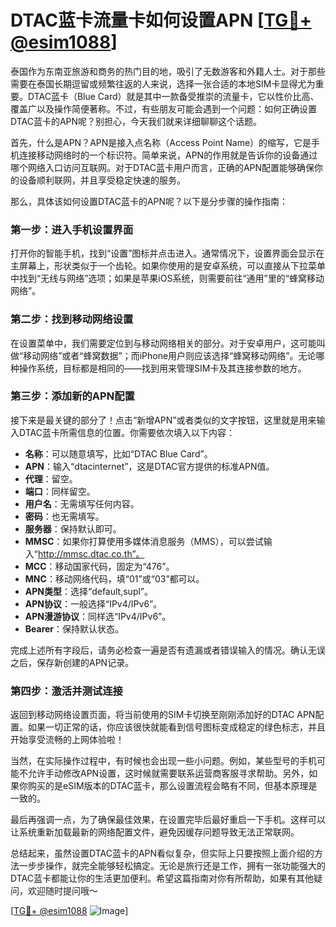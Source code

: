 # DTAC蓝卡流量卡如何设置APN [[TG💪+ @esim1088](https://t.me/s/esim1088)]

泰国作为东南亚旅游和商务的热门目的地，吸引了无数游客和外籍人士。对于那些需要在泰国长期逗留或频繁往返的人来说，选择一张合适的本地SIM卡显得尤为重要。DTAC蓝卡（Blue Card）就是其中一款备受推崇的流量卡，它以性价比高、覆盖广以及操作简便著称。不过，有些朋友可能会遇到一个问题：如何正确设置DTAC蓝卡的APN呢？别担心，今天我们就来详细聊聊这个话题。

首先，什么是APN？APN是接入点名称（Access Point Name）的缩写，它是手机连接移动网络时的一个标识符。简单来说，APN的作用就是告诉你的设备通过哪个网络入口访问互联网。对于DTAC蓝卡用户而言，正确的APN配置能够确保你的设备顺利联网，并且享受稳定快速的服务。

那么，具体该如何设置DTAC蓝卡的APN呢？以下是分步骤的操作指南：

### 第一步：进入手机设置界面

打开你的智能手机，找到“设置”图标并点击进入。通常情况下，设置界面会显示在主屏幕上，形状类似于一个齿轮。如果你使用的是安卓系统，可以直接从下拉菜单中找到“无线与网络”选项；如果是苹果iOS系统，则需要前往“通用”里的“蜂窝移动网络”。

### 第二步：找到移动网络设置

在设置菜单中，我们需要定位到与移动网络相关的部分。对于安卓用户，这可能叫做“移动网络”或者“蜂窝数据”；而iPhone用户则应该选择“蜂窝移动网络”。无论哪种操作系统，目标都是相同的——找到用来管理SIM卡及其连接参数的地方。

### 第三步：添加新的APN配置

接下来是最关键的部分了！点击“新增APN”或者类似的文字按钮，这里就是用来输入DTAC蓝卡所需信息的位置。你需要依次填入以下内容：
- **名称**：可以随意填写，比如“DTAC Blue Card”。
- **APN**：输入“dtacinternet”，这是DTAC官方提供的标准APN值。
- **代理**：留空。
- **端口**：同样留空。
- **用户名**：无需填写任何内容。
- **密码**：也无需填写。
- **服务器**：保持默认即可。
- **MMSC**：如果你打算使用多媒体消息服务（MMS），可以尝试输入“http://mmsc.dtac.co.th”。
- **MCC**：移动国家代码，固定为“476”。
- **MNC**：移动网络代码，填“01”或“03”都可以。
- **APN类型**：选择“default,supl”。
- **APN协议**：一般选择“IPv4/IPv6”。
- **APN漫游协议**：同样选“IPv4/IPv6”。
- **Bearer**：保持默认状态。

完成上述所有字段后，请务必检查一遍是否有遗漏或者错误输入的情况。确认无误之后，保存新创建的APN记录。

### 第四步：激活并测试连接

返回到移动网络设置页面，将当前使用的SIM卡切换至刚刚添加好的DTAC APN配置。如果一切正常的话，你应该很快就能看到信号图标变成稳定的绿色标志，并且开始享受流畅的上网体验啦！

当然，在实际操作过程中，有时候也会出现一些小问题。例如，某些型号的手机可能不允许手动修改APN设置，这时候就需要联系运营商客服寻求帮助。另外，如果你购买的是eSIM版本的DTAC蓝卡，那么设置流程会略有不同，但基本原理是一致的。

最后再强调一点，为了确保最佳效果，在设置完毕后最好重启一下手机。这样可以让系统重新加载最新的网络配置文件，避免因缓存问题导致无法正常联网。

总结起来，虽然设置DTAC蓝卡的APN看似复杂，但实际上只要按照上面介绍的方法一步步操作，就完全能够轻松搞定。无论是旅行还是工作，拥有一张功能强大的DTAC蓝卡都能让你的生活更加便利。希望这篇指南对你有所帮助，如果有其他疑问，欢迎随时提问哦～ 

[[TG💪+ @esim1088](https://t.me/s/esim1088) ![Image](https://i.postimg.cc/4NQfJmqS/Snipaste-2025-05-13-00-14-12.png)]